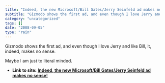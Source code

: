 ```yaml
---
title: "Indeed, the new Microsoft/Bill Gates/Jerry Seinfeld ad makes no sense!"
subtitle: "Gizmodo shows the first ad, and even though I love Jerry and like Bill, it,"
category: "uncategorized"
tags: []
date: "2008-09-05"
type: "rain"
---
```

Gizmodo shows the first ad, and even though I love Jerry and like Bill, it,
indeed, makes no sense.

Maybe I am just to literal minded.


* **Link to site:** **[Indeed, the new Microsoft/Bill Gates/Jerry Seinfeld ad makes no sense!](None)**